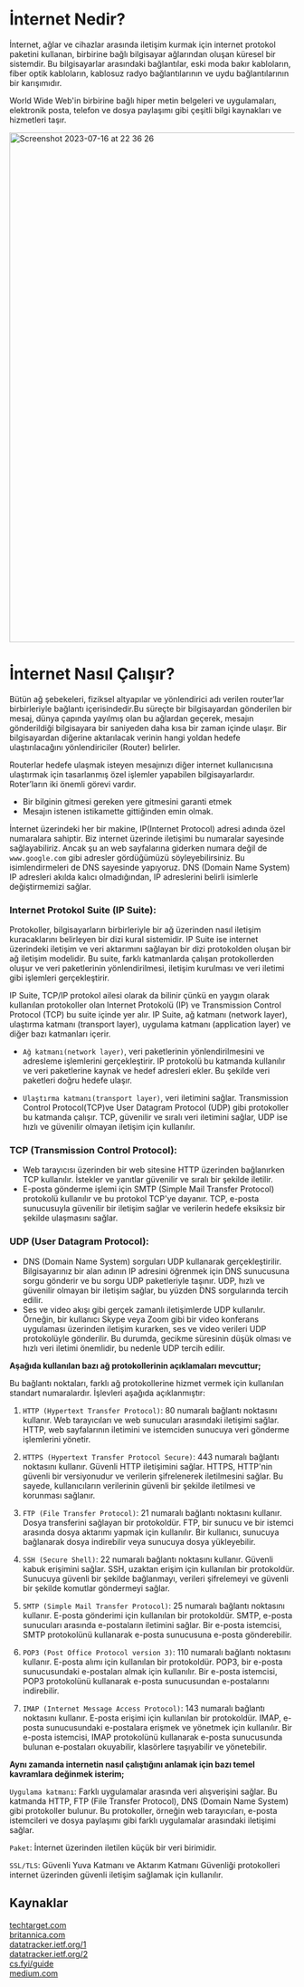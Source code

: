 # İnternet Nedir?

İnternet, ağlar ve cihazlar arasında iletişim kurmak için internet protokol paketini kullanan, birbirine bağlı bilgisayar ağlarından oluşan küresel bir sistemdir. Bu bilgisayarlar arasındaki bağlantılar, eski moda bakır kabloların, fiber optik kabloların, kablosuz radyo bağlantılarının ve uydu bağlantılarının bir karışımıdır.

World Wide Web'in birbirine bağlı hiper metin belgeleri ve uygulamaları, elektronik posta, telefon ve dosya paylaşımı gibi çeşitli bilgi kaynakları ve hizmetleri taşır.

<img width="900" alt="Screenshot 2023-07-16 at 22 36 26" src="https://github.com/hanefigulbahar/Malwation-Tasks/assets/90277530/2b845be9-6300-4e50-8b47-d35a4a0d7d09">

# İnternet Nasıl Çalışır?

Bütün ağ şebekeleri, fiziksel altyapılar ve yönlendirici adı verilen router’lar birbirleriyle bağlantı içerisindedir.Bu süreçte bir bilgisayardan gönderilen bir mesaj, dünya çapında yayılmış olan bu ağlardan geçerek, mesajın gönderildiği bilgisayara bir saniyeden daha kısa bir zaman içinde ulaşır. Bir bilgisayardan diğerine aktarılacak verinin hangi yoldan hedefe ulaştırılacağını yönlendiriciler (Router) belirler.

Routerlar hedefe ulaşmak isteyen mesajınızı diğer internet kullanıcısına ulaştırmak için tasarlanmış özel işlemler yapabilen bilgisayarlardır. Roter’ların iki önemli görevi vardır.
- Bir bilginin gitmesi gereken yere gitmesini garanti etmek 
- Mesajın istenen istikamette gittiğinden emin olmak.

İnternet üzerindeki her bir makine, IP(Internet Protocol) adresi adında özel numaralara sahiptir. Biz internet üzerinde iletişimi bu numaralar sayesinde sağlayabiliriz. Ancak şu an web sayfalarına giderken numara değil de `www.google.com` gibi adresler gördüğümüzü söyleyebilirsiniz. Bu isimlendirmeleri de DNS sayesinde yapıyoruz. DNS (Domain Name System) IP adresleri akılda kalıcı olmadığından, IP adreslerini belirli isimlerle değiştirmemizi sağlar.

### Internet Protokol Suite (IP Suite):
Protokoller, bilgisayarların birbirleriyle bir ağ üzerinden nasıl iletişim kuracaklarını belirleyen bir dizi kural sistemidir. IP Suite ise internet üzerindeki iletişim ve veri aktarımını sağlayan bir dizi protokolden oluşan bir ağ iletişim modelidir. Bu suite, farklı katmanlarda çalışan protokollerden oluşur ve veri paketlerinin yönlendirilmesi, iletişim kurulması ve veri iletimi gibi işlemleri gerçekleştirir. 

IP Suite, TCP/IP protokol ailesi olarak da bilinir çünkü en yaygın olarak kullanılan protokoller olan Internet Protokolü (IP) ve Transmission Control Protocol (TCP) bu suite içinde yer alır. IP Suite, ağ katmanı (network layer), ulaştırma katmanı (transport layer), uygulama katmanı (application layer) ve diğer bazı katmanları içerir.

- `Ağ katmanı(network layer)`, veri paketlerinin yönlendirilmesini ve adresleme işlemlerini gerçekleştirir. IP protokolü bu katmanda kullanılır ve veri paketlerine kaynak ve hedef adresleri ekler. Bu şekilde veri paketleri doğru hedefe ulaşır.

- `Ulaştırma katmanı(transport layer)`, veri iletimini sağlar. Transmission Control Protocol(TCP)ve User Datagram Protocol (UDP) gibi protokoller bu katmanda çalışır. TCP, güvenilir ve sıralı veri iletimini sağlar, UDP ise hızlı ve güvenilir olmayan iletişim için kullanılır.

### TCP (Transmission Control Protocol):
- Web tarayıcısı üzerinden bir web sitesine HTTP üzerinden bağlanırken TCP kullanılır. İstekler ve yanıtlar güvenilir ve sıralı bir şekilde iletilir.
- E-posta gönderme işlemi için SMTP (Simple Mail Transfer Protocol) protokolü kullanılır ve bu protokol TCP'ye dayanır. TCP, e-posta sunucusuyla güvenilir bir iletişim sağlar ve verilerin hedefe eksiksiz bir şekilde ulaşmasını sağlar.

### UDP (User Datagram Protocol):
- DNS (Domain Name System) sorguları UDP kullanarak gerçekleştirilir. Bilgisayarınız bir alan adının IP adresini öğrenmek için DNS sunucusuna sorgu gönderir ve bu sorgu UDP paketleriyle taşınır. UDP, hızlı ve güvenilir olmayan bir iletişim sağlar, bu yüzden DNS sorgularında tercih edilir.
- Ses ve video akışı gibi gerçek zamanlı iletişimlerde UDP kullanılır. Örneğin, bir kullanıcı Skype veya Zoom gibi bir video konferans uygulaması üzerinden iletişim kurarken, ses ve video verileri UDP protokolüyle gönderilir. Bu durumda, gecikme süresinin düşük olması ve hızlı veri iletimi önemlidir, bu nedenle UDP tercih edilir.

**Aşağıda kullanılan bazı ağ protokollerinin açıklamaları mevcuttur;**

Bu bağlantı noktaları, farklı ağ protokollerine hizmet vermek için kullanılan standart numaralardır. İşlevleri aşağıda açıklanmıştır:

1. `HTTP (Hypertext Transfer Protocol)`: 80 numaralı bağlantı noktasını kullanır. Web tarayıcıları ve web sunucuları arasındaki iletişimi sağlar. HTTP, web sayfalarının iletimini ve istemciden sunucuya veri gönderme işlemlerini yönetir.

2. `HTTPS (Hypertext Transfer Protocol Secure)`: 443 numaralı bağlantı noktasını kullanır. Güvenli HTTP iletişimini sağlar. HTTPS, HTTP'nin güvenli bir versiyonudur ve verilerin şifrelenerek iletilmesini sağlar. Bu sayede, kullanıcıların verilerinin güvenli bir şekilde iletilmesi ve korunması sağlanır.

3. `FTP (File Transfer Protocol)`: 21 numaralı bağlantı noktasını kullanır. Dosya transferini sağlayan bir protokoldür. FTP, bir sunucu ve bir istemci arasında dosya aktarımı yapmak için kullanılır. Bir kullanıcı, sunucuya bağlanarak dosya indirebilir veya sunucuya dosya yükleyebilir.

4. `SSH (Secure Shell)`: 22 numaralı bağlantı noktasını kullanır. Güvenli kabuk erişimini sağlar. SSH, uzaktan erişim için kullanılan bir protokoldür. Sunucuya güvenli bir şekilde bağlanmayı, verileri şifrelemeyi ve güvenli bir şekilde komutlar göndermeyi sağlar.

5. `SMTP (Simple Mail Transfer Protocol)`: 25 numaralı bağlantı noktasını kullanır. E-posta gönderimi için kullanılan bir protokoldür. SMTP, e-posta sunucuları arasında e-postaların iletimini sağlar. Bir e-posta istemcisi, SMTP protokolünü kullanarak e-posta sunucusuna e-posta gönderebilir.

6. `POP3 (Post Office Protocol version 3)`: 110 numaralı bağlantı noktasını kullanır. E-posta alımı için kullanılan bir protokoldür. POP3, bir e-posta sunucusundaki e-postaları almak için kullanılır. Bir e-posta istemcisi, POP3 protokolünü kullanarak e-posta sunucusundan e-postalarını indirebilir.

7. `IMAP (Internet Message Access Protocol)`: 143 numaralı bağlantı noktasını kullanır. E-posta erişimi için kullanılan bir protokoldür. IMAP, e-posta sunucusundaki e-postalara erişmek ve yönetmek için kullanılır. Bir e-posta istemcisi, IMAP protokolünü kullanarak e-posta sunucusunda bulunan e-postaları okuyabilir, klasörlere taşıyabilir ve yönetebilir.


**Aynı zamanda internetin nasıl çalıştığını anlamak için bazı temel kavramlara değinmek isterim;**

`Uygulama katmanı`: Farklı uygulamalar arasında veri alışverişini sağlar. Bu katmanda HTTP, FTP (File Transfer Protocol), DNS (Domain Name System) gibi protokoller bulunur. Bu protokoller, örneğin web tarayıcıları, e-posta istemcileri ve dosya paylaşımı gibi farklı uygulamalar arasındaki iletişimi sağlar.

`Paket`: İnternet üzerinden iletilen küçük bir veri birimidir.

`SSL/TLS`: Güvenli Yuva Katmanı ve Aktarım Katmanı Güvenliği protokolleri internet üzerinden güvenli iletişim sağlamak için kullanılır.


## Kaynaklar

[techtarget.com](https://www.techtarget.com)\
[britannica.com](https://www.britannica.com/technology)\
[datatracker.ietf.org/1](https://datatracker.ietf.org/doc/html/rfc1122)\
[datatracker.ietf.org/2](https://datatracker.ietf.org/doc/html/rfc1123)\
[cs.fyi/guide](https://cs.fyi/guide/how-does-internet-work)\
[medium.com](https://medium.com/bilişim-hareketi/i̇nternet-nasıl-çalışır-96f9d52d7724)
